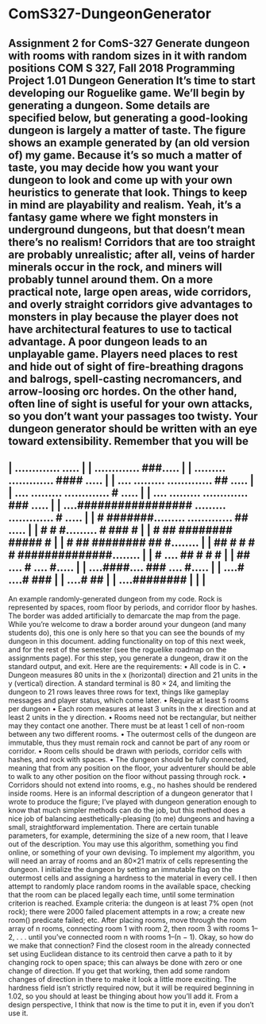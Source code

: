 # ComS327-DungeonGenerator
Assignment 2 for ComS-327 Generate dungeon with rooms with random sizes in it with random positions
COM S 327, Fall 2018
Programming Project 1.01
Dungeon Generation
It’s time to start developing our Roguelike game. We’ll begin by generating a dungeon. Some details
are specified below, but generating a good-looking dungeon is largely a matter of taste. The figure shows an
example generated by (an old version of) my game.
Because it’s so much a matter of taste, you may decide how you want your dungeon to look and come
up with your own heuristics to generate that look. Things to keep in mind are playability and realism. Yeah,
it’s a fantasy game where we fight monsters in underground dungeons, but that doesn’t mean there’s no
realism! Corridors that are too straight are probably unrealistic; after all, veins of harder minerals occur in
the rock, and miners will probably tunnel around them. On a more practical note, large open areas, wide
corridors, and overly straight corridors give advantages to monsters in play because the player does not have
architectural features to use to tactical advantage. A poor dungeon leads to an unplayable game. Players
need places to rest and hide out of sight of fire-breathing dragons and balrogs, spell-casting necromancers,
and arrow-loosing orc hordes. On the other hand, often line of sight is useful for your own attacks, so you
don’t want your passages too twisty.
Your dungeon generator should be written with an eye toward extensibility. Remember that you will be
----------------------------------------------------------------------------------
| ............. ..... |
| ............. ###..... |
| ......... ............. #### ..... |
| .... ......... ............. ## ..... |
| .... ......... ............. # ..... |
| .... ......... ............. ### ..... |
| ....################# ......... ............. # ..... |
| # #######......... ............. ## ..... |
| # # #......... # ### # |
| # ## ######## ##### # |
| # ## ######## ## #........ |
| ## # # # # ##############........ |
| # .... ## # # # |
| ## .... # .... #..... |
| ....####.... ### .... #..... |
| ....# ....# ### |
| ....# ## |
| ....######## |
| |
----------------------------------------------------------------------------------
An example randomly-generated dungeon from my code. Rock is represented by spaces, room floor by
periods, and corridor floor by hashes. The border was added artificially to demarcate the map from the page.
While you’re welcome to draw a border around your dungeon (and many students do), this one is only here
so that you can see the bounds of my dungeon in this document.
adding functionality on top of this next week, and for the rest of the semester (see the roguelike roadmap on
the assignments page). For this step, you generate a dungeon, draw it on the standard output, and exit. Here
are the requirements:
• All code is in C.
• Dungeon measures 80 units in the x (horizontal) direction and 21 units in the y (vertical) direction. A
standard terminal is 80 × 24, and limiting the dungeon to 21 rows leaves three rows for text, things
like gameplay messages and player status, which come later.
• Require at least 5 rooms per dungeon
• Each room measures at least 3 units in the x direction and at least 2 units in the y direction.
• Rooms need not be rectangular, but neither may they contact one another. There must be at least 1
cell of non-room between any two different rooms.
• The outermost cells of the dungeon are immutable, thus they must remain rock and cannot be part of
any room or corridor.
• Room cells should be drawn with periods, corridor cells with hashes, and rock with spaces.
• The dungeon should be fully connected, meaning that from any position on the floor, your adventurer
should be able to walk to any other position on the floor without passing through rock.
• Corridors should not extend into rooms, e.g., no hashes should be rendered inside rooms.
Here is an informal description of a dungeon generator that I wrote to produce the figure; I’ve played
with dungeon generation enough to know that much simpler methods can do the job, but this method does
a nice job of balancing aesthetically-pleasing (to me) dungeons and having a small, straightforward implementation.
There are certain tunable parameters, for example, determining the size of a new room, that I
leave out of the description. You may use this algorithm, something you find online, or something of your
own devising.
To implement my algorithm, you will need an array of rooms and an 80×21 matrix of cells representing
the dungeon. I initialize the dungeon by setting an immutable flag on the outermost cells and assigning a
hardness to the material in every cell. I then attempt to randomly place random rooms in the available space,
checking that the room can be placed legally each time, until some termination criterion is reached. Example
criteria: the dungeon is at least 7% open (not rock); there were 2000 failed placement attempts in a row; a
create new room() predicate failed; etc.
After placing rooms, move through the room array of n rooms, connecting room 1 with room 2, then
room 3 with rooms 1–2, . . . until you’ve connected room n with rooms 1–(n − 1). Okay, so how do we
make that connection? Find the closest room in the already connected set using Euclidean distance to its
centroid then carve a path to it by changing rock to open space; this can always be done with zero or one
change of direction. If you get that working, then add some random changes of direction in there to make it
look a little more exciting.
The hardness field isn’t strictly required now, but it will be required beginning in 1.02, so you should at
least be thinging about how you’ll add it. From a design perspective, I think that now is the time to put it in,
even if you don’t use it.

